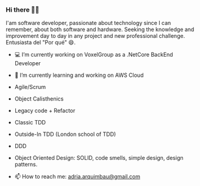 ### Hi there 👋😄

I'am software developer, passionate about technology since I can remember, about both software and hardware. Seeking the knowledge and improvement day to day in any project and new professional challenge.
Entusiasta del "Por qué" 😄.

- 💻 I’m currently working on VoxelGroup as a .NetCore BackEnd Developer
- 🌱 I’m currently learning and working on AWS Cloud

- Agile/Scrum
- Object Calisthenics
- Legacy code + Refactor
- Classic TDD
- Outside-In TDD (London school of TDD)
- DDD
- Object Oriented Design: SOLID, code smells, simple design, design patterns.

- 📫 How to reach me: adria.arquimbau@gmail.com

<!--
**adria-arquimbau/adria-arquimbau** is a ✨ _special_ ✨ repository because its `README.md` (this file) appears on your GitHub profile.

Here are some ideas to get you started:

- 🌱 I’m currently learning ...
- 👯 I’m looking to collaborate on ...
- 🤔 I’m looking for help with ...
- 💬 Ask me about ...
- 📫 How to reach me: ...
- 😄 Pronouns: ...
- ⚡ Fun fact: ...
-->
